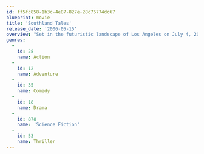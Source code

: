 ```yaml
---
id: ff5fc858-1b3c-4e87-827e-28c76774dc67
blueprint: movie
title: 'Southland Tales'
release_date: '2006-05-15'
overview: "Set in the futuristic landscape of Los Angeles on July 4, 2008, as it stands on the brink of social, economic and environmental disaster. Boxer Santaros is an action star who's stricken with amnesia. His life intertwines with Krysta Now, an adult film star developing her own reality television project, and Ronald Taverner, a Hermosa Beach police officer who holds the key to a vast conspiracy."
genres:
  -
    id: 28
    name: Action
  -
    id: 12
    name: Adventure
  -
    id: 35
    name: Comedy
  -
    id: 18
    name: Drama
  -
    id: 878
    name: 'Science Fiction'
  -
    id: 53
    name: Thriller
---
```

